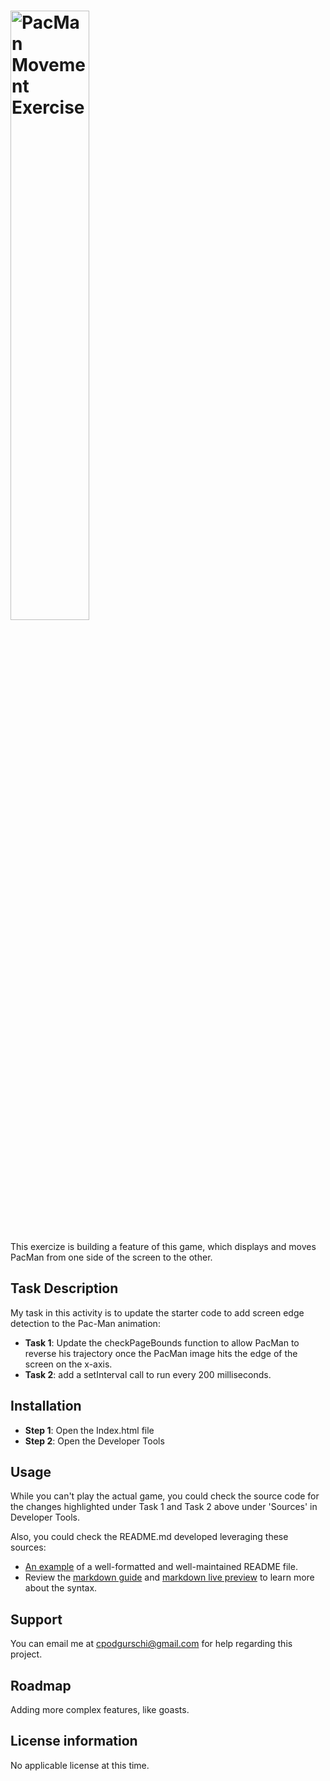 <h1><img src="https://simple.wikipedia.org/wiki/Pac-Man#/media/File:Pac_Man.svg" alt="PacMan Movement Exercise" width="50%"></h1>

This exercize is building a feature of this game, which displays and moves PacMan from one side of the screen to the other.

## Task Description

My task in this activity is to update the starter code to add screen edge detection to the Pac-Man animation:

* **Task 1**: Update the checkPageBounds function to allow PacMan to reverse his trajectory once the PacMan image hits the edge of the screen on the x-axis.
* **Task 2**: add a setInterval call to run every 200 milliseconds.


 ## Installation

* **Step 1**: Open the Index.html file
* **Step 2**: Open the Developer Tools 

 ## Usage

 While you can't play the actual game, you could check the source code for the changes highlighted under Task 1 and Task 2 above under 'Sources' in Developer Tools. 

 Also, you could check the README.md developed leveraging these sources:
 * [An example](https://github.com/FortAwesome/Font-Awesome/blob/master/README.md) of a well-formatted and well-maintained README file.
 * Review the [markdown guide](https://www.markdownguide.org/basic-syntax/) and [markdown live preview](https://markdownlivepreview.com/) to learn more about the syntax.

## Support

You can email me at cpodgurschi@gmail.com for help regarding this project. 

## Roadmap

Adding more complex features, like goasts.

## License information
No applicable license at this time.  